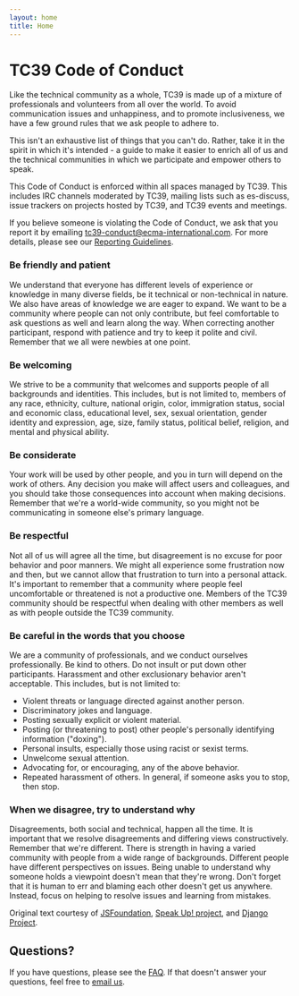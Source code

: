 ```yaml
---
layout: home
title: Home
---
```


# TC39 Code of Conduct

Like the technical community as a whole, TC39 is made up of a mixture of professionals and volunteers from all over the world. To avoid communication issues and unhappiness, and to promote inclusiveness, we have a few ground rules that we ask people to adhere to.

This isn't an exhaustive list of things that you can't do. Rather, take it in the spirit in which it's intended - a guide to make it easier to enrich all of us and the technical communities in which we participate and empower others to speak.

This Code of Conduct is enforced within all spaces managed by TC39. This includes IRC channels moderated by TC39, mailing lists such as es-discuss, issue trackers on projects hosted by TC39, and TC39 events and meetings.

If you believe someone is violating the Code of Conduct, we ask that you report it by emailing [tc39-conduct@ecma-international.com][tc39-conduct]. For more details, please see our [Reporting Guidelines][].

### Be friendly and patient

We understand that everyone has different levels of experience or knowledge in many diverse fields, be it technical or non-technical in nature. We also have areas of knowledge we are eager to expand. We want to be a community where people can not only contribute, but feel comfortable to ask questions as well and learn along the way. When correcting another participant, respond with patience and try to keep it polite and civil. Remember that we all were newbies at one point.

### Be welcoming

We strive to be a community that welcomes and supports people of all backgrounds and identities. This includes, but is not limited to, members of any race, ethnicity, culture, national origin, color, immigration status, social and economic class, educational level, sex, sexual orientation, gender identity and expression, age, size, family status, political belief, religion, and mental and physical ability.

### Be considerate

Your work will be used by other people, and you in turn will depend on the work of others. Any decision you make will affect users and colleagues, and you should take those consequences into account when making decisions. Remember that we're a world-wide community, so you might not be communicating in someone else's primary language.

### Be respectful

Not all of us will agree all the time, but disagreement is no excuse for poor behavior and poor manners. We might all experience some frustration now and then, but we cannot allow that frustration to turn into a personal attack. It's important to remember that a community where people feel uncomfortable or threatened is not a productive one. Members of the TC39 community should be respectful when dealing with other members as well as with people outside the TC39 community.

### Be careful in the words that you choose

We are a community of professionals, and we conduct ourselves professionally. Be kind to others. Do not insult or put down other participants. Harassment and other exclusionary behavior aren't acceptable. This includes, but is not limited to:

* Violent threats or language directed against another person.
* Discriminatory jokes and language.
* Posting sexually explicit or violent material.
* Posting (or threatening to post) other people's personally identifying information ("doxing").
* Personal insults, especially those using racist or sexist terms.
* Unwelcome sexual attention.
* Advocating for, or encouraging, any of the above behavior.
* Repeated harassment of others. In general, if someone asks you to stop, then stop.

### When we disagree, try to understand why

Disagreements, both social and technical, happen all the time. It is important that we resolve disagreements and differing views constructively. Remember that we're different. There is strength in having a varied community with people from a wide range of backgrounds. Different people have different perspectives on issues. Being unable to understand why someone holds a viewpoint doesn't mean that they're wrong. Don't forget that it is human to err and blaming each other doesn't get us anywhere. Instead, focus on helping to resolve issues and learning from mistakes.

Original text courtesy of [JSFoundation][], [Speak Up! project][], and [Django Project][].

## Questions?

If you have questions, please see the [FAQ][]. If that doesn't answer your questions, feel free to [email us][tc39-conduct].

[tc39-conduct]: mailto:tc39-conduct@ecma-international.com
[Reporting Guidelines]: /code-of-conduct-proposal/reporting
[Speak Up! project]: http://speakup.io/coc.html
[Django Project]: https://www.djangoproject.com/conduct/
[JSFoundation]: https://js.foundation/conduct/
[FAQ]: /code-of-conduct-proposal/FAQ

